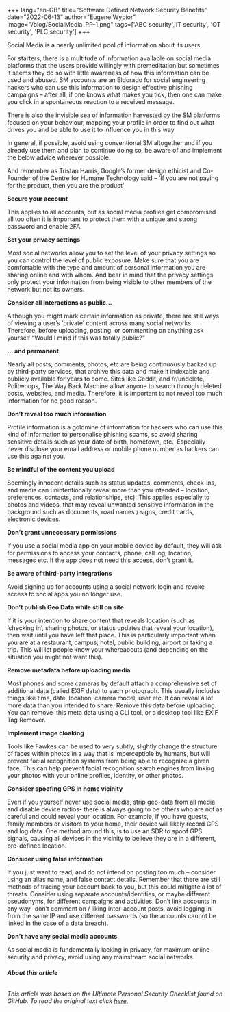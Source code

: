 +++
lang="en-GB"
title="Software Defined Network Security Benefits"
date="2022-06-13"
author="Eugene Wypior"
image="/blog/SocialMedia_PP-1.png"
tags=['ABC security','IT security', 'OT security', 'PLC security']
+++

Social Media is a nearly unlimited pool of information about its users.

For starters, there is a multitude of information available on social media platforms that the users provide willingly with premeditation but sometimes it seems they do so with little awareness of how this information can be used and abused. SM accounts are an Eldorado for social engineering hackers who can use this information to design effective phishing campaigns – after all, if one knows what makes you tick, then one can make you click in a spontaneous reaction to a received message.

There is also the invisible sea of information harvested by the SM platforms focused on your behaviour, mapping your profile in order to find out what drives you and be able to use it to influence you in this way.

In general, if possible, avoid using conventional SM altogether and if you already use them and plan to continue doing so, be aware of and implement the below advice wherever possible.

And remember as Tristan Harris, Google’s former design ethicist and Co-Founder of the Centre for Humane Technology said – ‘If you are not paying for the product, then you are the product’

**Secure your account** 

This applies to all accounts, but as social media profiles get compromised all too often it is important to protect them with a unique and strong password and enable 2FA.

**Set your privacy settings** 

Most social networks allow you to set the level of your privacy settings so you can control the level of public exposure. Make sure that you are comfortable with the type and amount of personal information you are sharing online and with whom. And bear in mind that the privacy settings only protect your information from being visible to other members of the network but not its owners.

**Consider all interactions as public…**

Although you might mark certain information as private, there are still ways of viewing a user’s ‘private’ content across many social networks. Therefore, before uploading, posting, or commenting on anything ask yourself “Would I mind if this was totally public?”

**… and permanent**

Nearly all posts, comments, photos, etc are being continuously backed up by third-party services, that archive this data and make it indexable and publicly available for years to come. Sites like Ceddit, and /r/undelete, Politwoops, The Way Back Machine allow anyone to search through deleted posts, websites, and media. Therefore, it is important to not reveal too much information for no good reason.

**Don’t reveal too much information**

Profile information is a goldmine of information for hackers who can use this kind of information to personalise phishing scams, so avoid sharing sensitive details such as your date of birth, hometown, etc.  Especially never disclose your email address or mobile phone number as hackers can use this against you.

**Be mindful of the content you upload**

Seemingly innocent details such as status updates, comments, check-ins, and media can unintentionally reveal more than you intended – location, preferences, contacts, and relationships, etc). This applies especially to photos and videos, that may reveal unwanted sensitive information in the background such as documents, road names / signs, credit cards, electronic devices.

**Don’t grant unnecessary permissions**

If you use a social media app on your mobile device by default, they will ask for permissions to access your contacts, phone, call log, location, messages etc. If the app does not need this access, don’t grant it.

**Be aware of third-party integrations** 

Avoid signing up for accounts using a social network login and revoke access to social apps you no longer use.

**Don’t publish Geo Data while still on site**

If it is your intention to share content that reveals location (such as ‘checking in’, sharing photos, or status updates that reveal your location), then wait until you have left that place. This is particularly important when you are at a restaurant, campus, hotel, public building, airport or taking a trip. This will let people know your whereabouts (and depending on the situation you might not want this).

**Remove metadata before uploading media**

Most phones and some cameras by default attach a comprehensive set of additional data (called EXIF data) to each photograph. This usually includes things like time, date, location, camera model, user etc. It can reveal a lot more data than you intended to share. Remove this data before uploading. You can remove  this meta data using a CLI tool, or a desktop tool like EXIF Tag Remover.

**Implement image cloaking**

Tools like Fawkes can be used to very subtly, slightly change the structure of faces within photos in a way that is imperceptible by humans, but will prevent facial recognition systems from being able to recognize a given face. This can help prevent facial recognition search engines from linking your photos with your online profiles, identity, or other photos.

**Consider spoofing GPS in home vicinity**

Even if you yourself never use social media, strip geo-data from all media and disable device radios- there is always going to be others who are not as careful and could reveal your location. For example, if you have guests, family members or visitors to your home, their device will likely record GPS and log data. One method around this, is to use an SDR to spoof GPS signals, causing all devices in the vicinity to believe they are in a different, pre-defined location.

**Consider using false information**

If you just want to read, and do not intend on posting too much – consider using an alias name, and false contact details. Remember that there are still methods of tracing your account back to you, but this could mitigate a lot of threats. Consider using separate accounts/identities, or maybe different pseudonyms, for different campaigns and activities. Don’t link accounts in any way- don’t comment on / liking inter-account posts, avoid logging in from the same IP and use different passwords (so the accounts cannot be linked in the case of a data breach).

**Don’t have any social media accounts**

As social media is fundamentally lacking in privacy, for maximum online security and privacy, avoid using any mainstream social networks.

###### **About this article**

###### This article was based on the Ultimate Personal Security Checklist found on GitHub. To read the original text click [here.](https://github.com/Lissy93/personal-security-checklist#social-media)
